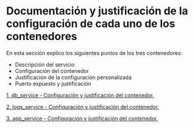 # Documentación y justificación de la configuración de cada uno de los contenedores
En esta sección explico los siguientes puntos de los tres contenedores:
- Descripción del servicio
- Configuración del contenedor
- Justificación de la configuración personalizada
- Puerto expuesto y justificación

[1. db_service - Configuración y justificación del contenedor.](DB_SERVICE.md)

[2. logs_service - Configuración y justificación del contenedor.](LOGS_SERVICE.md)

[3. app_service - Configuración y justificación del contenedor.](APP_SERVICE.md)
